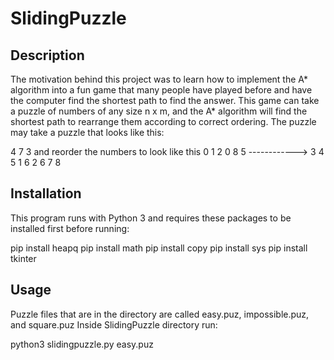 # SlidingPuzzle

## Description

The motivation behind this project was to learn how to implement the A* algorithm into a fun game that many people have played before
and have the computer find the shortest path to find the answer. This game can take a puzzle of numbers of any size n x m, and the A* 
algorithm will find the shortest path to rearrange them according to correct ordering. 
The puzzle may take a puzzle that looks like this:

  4 7 3    and reorder the numbers to look like this       0 1 2
  0 8 5               ------------>                        3 4 5
  1 6 2                                                    6 7 8


## Installation

This program runs with Python 3 and requires these packages to be installed first before running:

  pip install heapq
  pip install math
  pip install copy
  pip install sys
  pip install tkinter

## Usage

Puzzle files that are in the directory are called easy.puz, impossible.puz, and square.puz
Inside SlidingPuzzle directory run:

  python3 slidingpuzzle.py easy.puz
